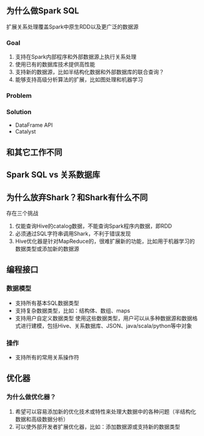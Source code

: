 ## 为什么做Spark SQL
扩展关系处理覆盖Spark中原生RDD以及更广泛的数据源
### Goal
1. 支持在Spark内部程序和外部数据源上执行关系处理
2. 使用已有的数据库技术提供高性能
3. 支持新的数据源，比如半结构化数据和外部数据库的联合查询？
4. 能够支持高级分析算法的扩展，比如图处理和机器学习

### Problem
### Solution
- DataFrame API
- Catalyst

## 和其它工作不同

## Spark SQL vs 关系数据库

## 为什么放弃Shark？和Shark有什么不同
存在三个挑战
1. 仅能查询Hive的catalog数据，不能查询Spark程序内数据，即RDD
2. 必须通过SQL字符串调用Shark，不利于错误发现
3. Hive优化器是针对MapReduce的，很难扩展新的功能，比如用于机器学习的数据类型或添加新的数据源

## 编程接口
### 数据模型
- 支持所有基本SQL数据类型
- 支持复杂数据类型，比如：结构体、数组、maps
- 支持用户自定义数据类型
使用这些数据类型，用户可以从多种数据源和数据格式进行建模，包括Hive、关系数据库、JSON、java/scala/python等中对象

### 操作
- 支持所有的常用关系操作符

## 优化器
### 为什么做优化器？
1. 希望可以容易添加新的优化技术或特性来处理大数据中的各种问题（半结构化数据和高级数据分析）
2. 可以使外部开发者扩展优化器，比如：添加数据源或支持新的数据类型
